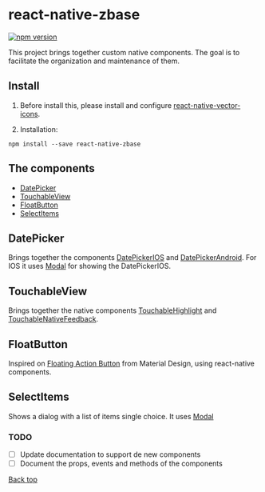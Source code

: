 # react-native-zbase

[![npm version](https://badge.fury.io/js/react-native-zbase.svg)](https://badge.fury.io/js/react-native-zbase)

This project brings together custom native components. The goal is to facilitate the organization and maintenance of them.

## Install

1. Before install this, please install and configure [react-native-vector-icons](https://github.com/oblador/react-native-vector-icons#installation).

2. Installation:

```
npm install --save react-native-zbase
```

## The components

- [DatePicker](#datepicker)
- [TouchableView](#touchableview)
- [FloatButton](#floatbutton)
- [SelectItems](#selectitems)

## DatePicker

Brings together the components [DatePickerIOS](https://facebook.github.io/react-native/docs/datepickerios.html#datepickerios) and [DatePickerAndroid](https://facebook.github.io/react-native/docs/datepickerandroid.html#datepickerandroid). For IOS it uses [Modal](https://facebook.github.io/react-native/docs/modal.html#modal) for showing the DatePickerIOS.

## TouchableView

Brings together the native components [TouchableHighlight](https://facebook.github.io/react-native/docs/touchablehighlight.html#touchablehighlight) and [TouchableNativeFeedback](https://facebook.github.io/react-native/docs/touchablenativefeedback.html#touchablenativefeedback).

## FloatButton

Inspired on [Floating Action Button](https://material.io/guidelines/components/buttons-floating-action-button.html) from Material Design, using react-native components.

## SelectItems

Shows a dialog with a list of items single choice. It uses [Modal](https://facebook.github.io/react-native/docs/modal.html#modal)

### TODO

- [ ] Update documentation to support de new components
- [ ] Document the props, events and methods of the components

[Back top](#react-native-zbase)
